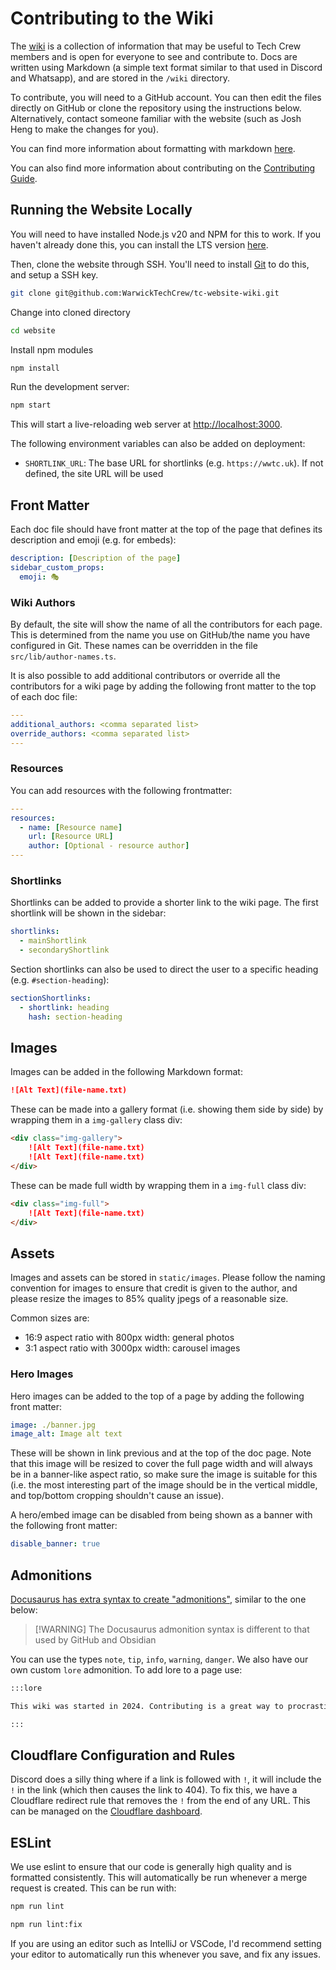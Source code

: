 # Contributing to the Wiki

The [wiki](https://warwicktechcrew.co.uk/wiki) is a collection of information that may be useful to Tech Crew members
and is open for everyone to see and contribute to. Docs are written using Markdown (a simple text format similar to that
used in Discord and Whatsapp), and are stored in the `/wiki` directory.

To contribute, you will need to a GitHub account. You can then edit the files directly on GitHub or clone the repository
using the instructions below. Alternatively, contact someone familiar with the website (such as Josh Heng to make the
changes for you).

You can find more information about formatting with markdown [here](https://docusaurus.io/docs/markdown-features).

You can also find more information about contributing on the
[Contributing Guide](https://warwicktechcrew.co.uk/wiki/resources/contributing).

## Running the Website Locally

You will need to have installed Node.js v20 and NPM for this to work. If you haven't already done this, you can install
the LTS version [here](https://nodejs.org/en/download).

Then, clone the website through SSH. You'll need to install [Git](https://git-scm.com/downloads) to do this, and setup a
SSH key.

```bash
git clone git@github.com:WarwickTechCrew/tc-website-wiki.git
```

Change into cloned directory

```bash
cd website
```

Install npm modules

```bash
npm install
```

Run the development server:

```bash
npm start
```

This will start a live-reloading web server at [http://localhost:3000](http://localhost:3000).

The following environment variables can also be added on deployment:

- `SHORTLINK_URL`: The base URL for shortlinks (e.g. `https://wwtc.uk`). If not defined, the site URL will be used

## Front Matter

Each doc file should have front matter at the top of the page that defines its description and emoji (e.g. for embeds):

```yaml
description: [Description of the page]
sidebar_custom_props:
  emoji: 🎭
```

### Wiki Authors

By default, the site will show the name of all the contributors for each page. This is determined from the name you use
on GitHub/the name you have configured in Git. These names can be overridden in the file `src/lib/author-names.ts`.

It is also possible to add additional contributors or override all the contributors for a wiki page by adding the
following front matter to the top of each doc file:

```yaml
---
additional_authors: <comma separated list>
override_authors: <comma separated list>
---
```

### Resources

You can add resources with the following frontmatter:

```yaml
---
resources:
  - name: [Resource name]
    url: [Resource URL]
    author: [Optional - resource author]
---
```

### Shortlinks

Shortlinks can be added to provide a shorter link to the wiki page. The first shortlink will be shown in the sidebar:

```yaml
shortlinks:
  - mainShortlink
  - secondaryShortlink
```

Section shortlinks can also be used to direct the user to a specific heading (e.g. `#section-heading`):

```yaml
sectionShortlinks:
  - shortlink: heading
    hash: section-heading
```

## Images

Images can be added in the following Markdown format:

```md
![Alt Text](file-name.txt)
```

These can be made into a gallery format (i.e. showing them side by side) by wrapping them in a `img-gallery` class div:

```md
<div class="img-gallery">
    ![Alt Text](file-name.txt)
    ![Alt Text](file-name.txt)
</div>
```

These can be made full width by wrapping them in a `img-full` class div:

```md
<div class="img-full">
    ![Alt Text](file-name.txt)
</div>
```

## Assets

Images and assets can be stored in `static/images`. Please follow the naming convention for images to ensure that credit
is given to the author, and please resize the images to 85% quality jpegs of a reasonable size.

Common sizes are:

- 16:9 aspect ratio with 800px width: general photos
- 3:1 aspect ratio with 3000px width: carousel images

### Hero Images

Hero images can be added to the top of a page by adding the following front matter:

```yaml
image: ./banner.jpg
image_alt: Image alt text
```

These will be shown in link previous and at the top of the doc page. Note that this image will be resized to cover the
full page width and will always be in a banner-like aspect ratio, so make sure the image is suitable for this (i.e. the
most interesting part of the image should be in the vertical middle, and top/bottom cropping shouldn't cause an issue).

A hero/embed image can be disabled from being shown as a banner with the following front matter:

```yaml
disable_banner: true
```

## Admonitions

[Docusaurus has extra syntax to create "admonitions"](https://docusaurus.io/docs/markdown-features/admonitions), similar
to the one below:

> [!WARNING] The Docusaurus admonition syntax is different to that used by GitHub and Obsidian

You can use the types `note`, `tip`, `info`, `warning`, `danger`. We also have our own custom `lore` admonition. To add
lore to a page use:

```markdown
:::lore

This wiki was started in 2024. Contributing is a great way to procrastinate coursework!

:::
```

## Cloudflare Configuration and Rules

Discord does a silly thing where if a link is followed with `!`, it will include the `!` in the link (which then causes
the link to 404). To fix this, we have a Cloudflare redirect rule that removes the `!` from the end of any URL. This can
be managed on the [Cloudflare dashboard](https://dash.cloudflare.com/).

## ESLint

We use eslint to ensure that our code is generally high quality and is formatted consistently. This will automatically
be run whenever a merge request is created. This can be run with:

```bash
npm run lint
```

```bash
npm run lint:fix
```

If you are using an editor such as IntelliJ or VSCode, I'd recommend setting your editor to automatically run this
whenever you save, and fix any issues.
